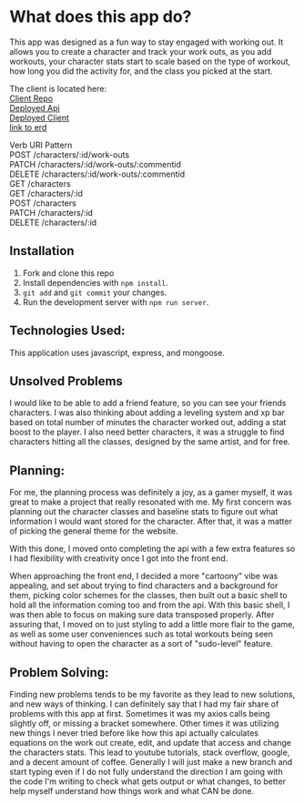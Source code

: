 # What does this app do?
This app was designed as a fun way to stay engaged with working out.
It allows you to create a character and track your work outs, as you
add workouts, your character stats start to scale based on the type of workout, how long you did the activity for, and the class you picked at the start.

The client is located here:  
[Client Repo](https://github.com/skmidk/next-level-fitness-client)  
[Deployed Api](https://next-level-fitness.herokuapp.com/)  
[Deployed Client](https://skmidk.github.io/next-level-fitness-client/#/)  
[link to erd](https://imgur.com/a/G5guADu)  


Verb	       URI Pattern  
POST	     /characters/:id/work-outs  
PATCH	     /characters/:id/work-outs/:commentid  
DELETE	   /characters/:id/work-outs/:commentid  
GET	       /characters  
GET      	/characters/:id  
POST	    /characters  
PATCH	    /characters/:id  
DELETE  	/characters/:id

## Installation

1. Fork and clone this repo
1. Install dependencies with `npm install`.
1. `git add` and `git commit` your changes.
1. Run the development server with `npm run server`.

## Technologies Used:

This application uses javascript, express, and mongoose.

## Unsolved Problems

I would like to be able to add a friend feature, so you can see your friends characters. I was also thinking about adding a leveling system and xp bar based on total number of minutes the character worked out, adding a stat boost to the player. I also need better characters, it was a struggle to find characters hitting all the classes, designed by the same artist, and for free.

## Planning:

For me, the planning process was definitely a joy, as a gamer myself, it was great to make a project that really resonated with me. My first concern was planning out the character classes and baseline stats to figure out what information I would want stored for the character. After that, it was a matter of picking the general theme for the website.

With this done, I moved onto completing the api with a few extra features so I had flexibility with creativity once I got into the front end.

When approaching the front end, I decided a more "cartoony" vibe was appealing, and set about trying to find characters and a background for them, picking color schemes for the classes, then built out a basic shell to hold all the information coming too and from the api. With this basic shell, I was then able to focus on making sure data transposed properly. After assuring that, I moved on to just styling to add a little more flair to the game, as well as some user conveniences such as total workouts being seen without having to open the character as a sort of "sudo-level" feature.

## Problem Solving:

Finding new problems tends to be my favorite as they lead to new solutions, and new ways of thinking. I can definitely say that I had my fair share of problems with this app at first. Sometimes it was my axios calls being slightly off, or missing a bracket somewhere. Other times it was utilizing new things I never tried before like how this api actually calculates equations on the work out create, edit, and update that access and change the characters stats. This lead to youtube tutorials, stack overflow, google, and a decent amount of coffee. Generally I will just make a new branch and start typing even if I do not fully understand the direction I am going with the code I'm writing to check what gets output or what changes, to better help myself understand how things work and what CAN be done.
